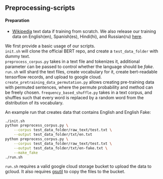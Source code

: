 ## Preprocessing-scripts
#### Preparation
- [Wikipedia](https://dumps.wikimedia.org/) text data if training from scratch. We also release our training data on English(en), Spanish(es), Hindi(hi), and Russian(ru) [here](../data.json).

We first provide a basic usage of our scripts.  
``init.sh`` will clone the official BERT repo, and create a ``test_data_folder`` with dummy text.  
``preprocess_corpus.py`` takes in a text file and tokenizes it, additional parameter can be passed to control whether
the language should be *fake*.  
``run.sh`` will shard the text files, create vocabulary for it, create bert-readable tensorflow records, and upload to google cloud.  
``create_pretraining_data_permutation.py`` allows creating pre-training data with permuted sentences, where the permute probability and method can be freely chosen.
``frequency_based_shuffle.py`` takes in a text corpus, and shuffles such that every word is replaced by a random word from the distribution of its vocabulary.

An example run that creates data that contains English and English Fake:
```bash
./init.sh
python preprocess_corpus.py \
    --corpus test_data_folder/raw_text/test.txt \
    --output test_data_folder/txt/en.txt
python preprocess_corpus.py \
    --corpus test_data_folder/raw_text/test.txt \
    --output test_data_folder/txt/en-fake.txt \
    --make_fake
./run.sh
```

``run.sh`` requires a valid google cloud storage bucket to upload the data to gcloud. 
It also requires [gsutil](https://cloud.google.com/storage/docs/gsutil_install) to copy the files to the bucket.
